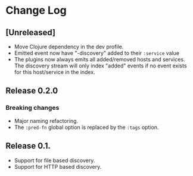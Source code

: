 # Change Log

## [Unreleased]

- Move Clojure dependency in the dev profile.
- Emitted event now have "-discovery" added to their `:service` value
- The plugins now always emits all added/removed hosts and services. The discovery stream will only index "added" events if no event exists for this host/service in the index.

## Release 0.2.0

### Breaking changes

- Major naming refactoring.
- The `:pred-fn` global option is replaced by the `:tags` option.

## Release 0.1.

- Support for file based discovery.
- Support for HTTP based discovery.
